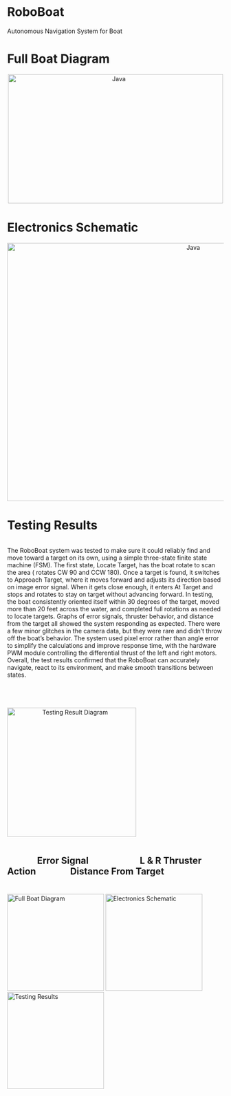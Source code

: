 # RoboBoat
Autonomous Navigation System for Boat

# Full Boat Diagram
<p align="center">
   <img align="middle" alt="Java" width="500px" height="300px"src="https://github.com/user-attachments/assets/742fffdf-3da5-4602-a967-c3886a6e2ee0">
</p>

# Electronics Schematic
<p align="center">
   <img align="middle" alt="Java" width="850px" height="600" height="350px"src="https://github.com/user-attachments/assets/21d40257-a20d-49e6-9029-5e83bc6b3402">
</p>

# Testing Results


<div style="display: flex; align-items: center; justify-content: space-between; gap: 40px; flex-wrap: wrap;">
    <p>The RoboBoat system was tested to make sure it could reliably find and move toward a target on its own, using a simple three-state finite state machine (FSM). The first state, Locate Target, has the boat rotate to scan the area ( rotates CW 90 and CCW 180). Once a target is found, it switches to Approach Target, where it moves forward and adjusts its direction based on image error signal. When it gets close enough, it enters At Target and stops and rotates to stay on target without advancing forward. In testing, the boat consistently oriented itself within 30 degrees of the target, moved more than 20 feet across the water, and completed full rotations as needed to locate targets. Graphs of error signals, thruster behavior, and distance from the target all showed the system responding as expected. There were a few minor glitches in the camera data, but they were rare and didn’t throw off the boat’s behavior. The system used pixel error rather than angle error to simplify the calculations and improve response time, with the hardware PWM module controlling the differential thrust of the left and right motors. Overall, the test results confirmed that the RoboBoat can accurately navigate, react to its environment, and make smooth transitions between states.</p>
  <p align="center">
    <img src="https://github.com/user-attachments/assets/baa7b4d3-000d-45b1-85ac-50ec8dc19493" alt="Testing Result Diagram" width="300px" height="300px">
 </p>
</div>

## &nbsp;&nbsp;&nbsp;&nbsp;&nbsp;&nbsp;&nbsp;&nbsp;&nbsp;&nbsp; &nbsp;&nbsp;&nbsp;Error Signal&nbsp;&nbsp;&nbsp;&nbsp;&nbsp;&nbsp;&nbsp;&nbsp;&nbsp;&nbsp;&nbsp;&nbsp;&nbsp;&nbsp; &nbsp;&nbsp;&nbsp;&nbsp;&nbsp;&nbsp;&nbsp;&nbsp; L & R Thruster Action &nbsp;&nbsp;&nbsp;&nbsp;&nbsp;&nbsp;&nbsp;&nbsp;&nbsp;&nbsp;&nbsp;&nbsp;&nbsp;&nbsp;&nbsp;Distance From Target
<div style="display: flex; justify-content: center; gap: 10px;">
  <div>
    <h3></h3>
    <img src="https://github.com/user-attachments/assets/5c11512f-fde7-477e-9ef7-24ec72924257" alt="Full Boat Diagram" height ="225px" width="225px">
    <img src="https://github.com/user-attachments/assets/d40e7fa0-4230-497b-b922-127d68dbeefa" alt="Electronics Schematic" height ="225px" width="225px">
    <img src="https://github.com/user-attachments/assets/50890a11-6ce5-4d64-ab0b-d71a6e1e8860" alt="Testing Results" height ="225px" width="225px">
  </div>
</div>
